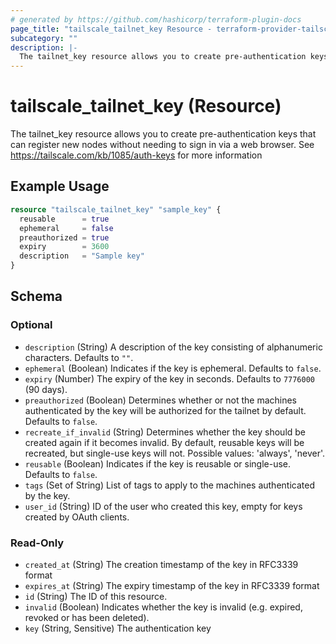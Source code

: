 ```yaml
---
# generated by https://github.com/hashicorp/terraform-plugin-docs
page_title: "tailscale_tailnet_key Resource - terraform-provider-tailscale"
subcategory: ""
description: |-
  The tailnet_key resource allows you to create pre-authentication keys that can register new nodes without needing to sign in via a web browser. See https://tailscale.com/kb/1085/auth-keys for more information
---
```


# tailscale_tailnet_key (Resource)

The tailnet_key resource allows you to create pre-authentication keys that can register new nodes without needing to sign in via a web browser. See https://tailscale.com/kb/1085/auth-keys for more information

## Example Usage

```terraform
resource "tailscale_tailnet_key" "sample_key" {
  reusable      = true
  ephemeral     = false
  preauthorized = true
  expiry        = 3600
  description   = "Sample key"
}
```

<!-- schema generated by tfplugindocs -->
## Schema

### Optional

- `description` (String) A description of the key consisting of alphanumeric characters. Defaults to `""`.
- `ephemeral` (Boolean) Indicates if the key is ephemeral. Defaults to `false`.
- `expiry` (Number) The expiry of the key in seconds. Defaults to `7776000` (90 days).
- `preauthorized` (Boolean) Determines whether or not the machines authenticated by the key will be authorized for the tailnet by default. Defaults to `false`.
- `recreate_if_invalid` (String) Determines whether the key should be created again if it becomes invalid. By default, reusable keys will be recreated, but single-use keys will not. Possible values: 'always', 'never'.
- `reusable` (Boolean) Indicates if the key is reusable or single-use. Defaults to `false`.
- `tags` (Set of String) List of tags to apply to the machines authenticated by the key.
- `user_id` (String) ID of the user who created this key, empty for keys created by OAuth clients.

### Read-Only

- `created_at` (String) The creation timestamp of the key in RFC3339 format
- `expires_at` (String) The expiry timestamp of the key in RFC3339 format
- `id` (String) The ID of this resource.
- `invalid` (Boolean) Indicates whether the key is invalid (e.g. expired, revoked or has been deleted).
- `key` (String, Sensitive) The authentication key
